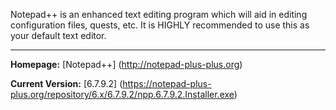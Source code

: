 Notepad++ is an enhanced text editing program which will aid in editing configuration files, quests, etc. It is HIGHLY recommended to use this as your default text editor.

***

**Homepage:** [Notepad++] (http://notepad-plus-plus.org)

**Current Version:** [6.7.9.2] (https://notepad-plus-plus.org/repository/6.x/6.7.9.2/npp.6.7.9.2.Installer.exe)